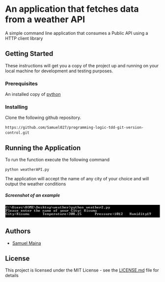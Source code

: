 # An application that fetches data from a weather API

A simple command line application that consumes a Public API using a HTTP client library

## Getting Started

These instructions will get you a copy of the project up and running on your local machine for development and testing purposes.

### Prerequisites

An installed copy of [python](https://www.python.org/downloads/)

### Installing

Clone the following github repository. 

`https://github.com/Samuel027/programming-logic-tdd-git-version-control.git`

## Running the Application

To run the function execute the following command

`python weatherAPI.py`

The application will accept the name of any city of your choice and will output the weather conditions

##### Screenshot of an example

![screenshot](https://github.com/Samuel027/weatherAPI/blob/master/weatherAPIScreenshot.png?raw=true)

## Authors

* [Samuel Maina](https://github.com/Samuel027)

## License

This project is licensed under the MIT License - see the [LICENSE.md](LICENSE.md) file for details






